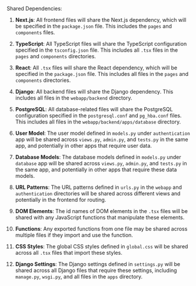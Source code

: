 Shared Dependencies:

1. **Next.js**: All frontend files will share the Next.js dependency, which will be specified in the `package.json` file. This includes the `pages` and `components` files.

2. **TypeScript**: All TypeScript files will share the TypeScript configuration specified in the `tsconfig.json` file. This includes all `.tsx` files in the `pages` and `components` directories.

3. **React**: All `.tsx` files will share the React dependency, which will be specified in the `package.json` file. This includes all files in the `pages` and `components` directories.

4. **Django**: All backend files will share the Django dependency. This includes all files in the `webapp/backend` directory.

5. **PostgreSQL**: All database-related files will share the PostgreSQL configuration specified in the `postgresql.conf` and `pg_hba.conf` files. This includes all files in the `webapp/backend/apps/database` directory.

6. **User Model**: The user model defined in `models.py` under `authentication` app will be shared across `views.py`, `admin.py`, and `tests.py` in the same app, and potentially in other apps that require user data.

7. **Database Models**: The database models defined in `models.py` under `database` app will be shared across `views.py`, `admin.py`, and `tests.py` in the same app, and potentially in other apps that require these data models.

8. **URL Patterns**: The URL patterns defined in `urls.py` in the `webapp` and `authentication` directories will be shared across different views and potentially in the frontend for routing.

9. **DOM Elements**: The id names of DOM elements in the `.tsx` files will be shared with any JavaScript functions that manipulate these elements.

10. **Functions**: Any exported functions from one file may be shared across multiple files if they import and use the function.

11. **CSS Styles**: The global CSS styles defined in `global.css` will be shared across all `.tsx` files that import these styles.

12. **Django Settings**: The Django settings defined in `settings.py` will be shared across all Django files that require these settings, including `manage.py`, `wsgi.py`, and all files in the `apps` directory.